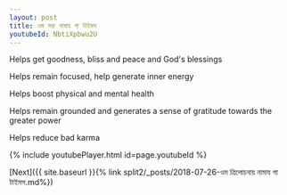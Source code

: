 ```yaml
---
layout: post
title: ওম সহ্য নামায গা টাইমস
youtubeId: NbtiXpbwu2U
---
```

 
 
Helps get goodness, bliss and peace and God's blessings
 
Helps remain focused, help generate inner energy 
 
Helps boost physical and mental health 
 
Helps remain grounded and generates a sense of gratitude towards the greater power 
 
Helps reduce bad karma
 
 
 
 


{% include youtubePlayer.html id=page.youtubeId %}
 
[Next]({{ site.baseurl }}{% link  split2/_posts/2018-07-26-ওম ত্রিলোচনায় নামায গা টাইমস.md%})
 
